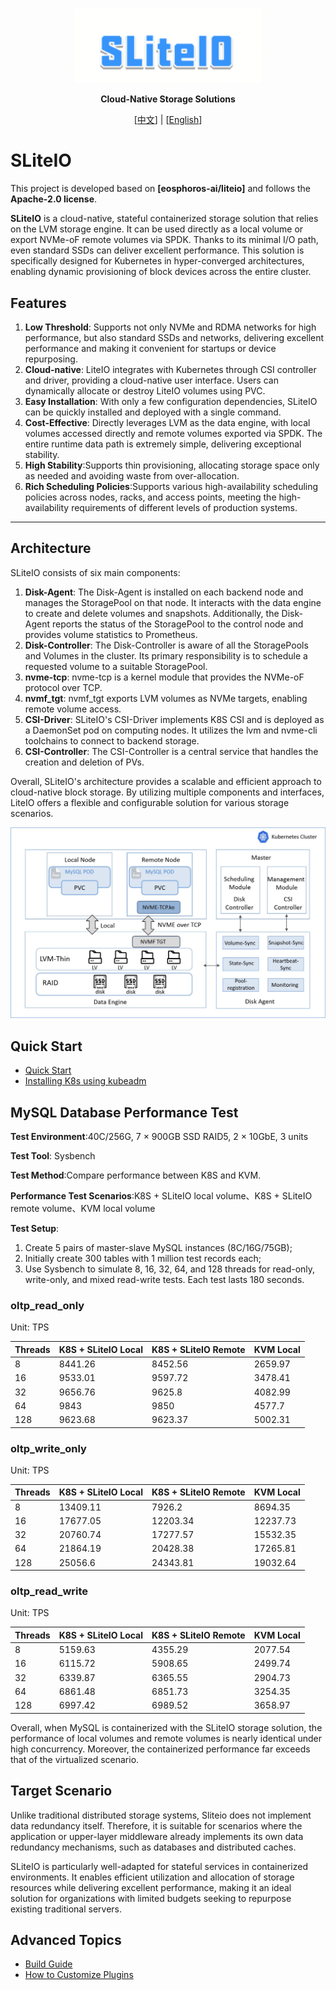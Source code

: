 <p align="center"><img src=doc/image/logo.png alt="logo.png" width="300" /></p>
<p align="center"><b>Cloud-Native Storage Solutions</b></p>
<p align="center">
  [<a href="README.md">中文</a>] | [<a href="README-en.md">English</a>] 
</p>

# SLiteIO 

This project is developed based on **[eosphoros-ai/liteio]** and follows the **Apache-2.0 license**.

**SLiteIO** is a cloud-native, stateful containerized storage solution that relies on the LVM storage engine. It can be used directly as a local volume or export NVMe-oF remote volumes via SPDK. Thanks to its minimal I/O path, even standard SSDs can deliver excellent performance. This solution is specifically designed for Kubernetes in hyper-converged architectures, enabling dynamic provisioning of block devices across the entire cluster.

## Features 

1. **Low Threshold**: Supports not only NVMe and RDMA networks for high performance, but also standard SSDs and networks, delivering excellent performance and making it convenient for startups or device repurposing.
2. **Cloud-native**: LiteIO integrates with Kubernetes through CSI controller and driver, providing a cloud-native user interface. Users can dynamically allocate or destroy LiteIO volumes using PVC.
3. **Easy Installation**: With only a few configuration dependencies, SLiteIO can be quickly installed and deployed with a single command.
4. **Cost-Effective**: Directly leverages LVM as the data engine, with local volumes accessed directly and remote volumes exported via SPDK. The entire runtime data path is extremely simple, delivering exceptional stability.
5. **High Stability**:Supports thin provisioning, allocating storage space only as needed and avoiding waste from over-allocation.
6. **Rich Scheduling Policies**:Supports various high-availability scheduling policies across nodes, racks, and access points, meeting the high-availability requirements of different levels of production systems.

---

## Architecture

SLiteIO consists of six main components:

1. **Disk-Agent**: The Disk-Agent is installed on each backend node and manages the StoragePool on that node. It interacts with the data engine to create and delete volumes and snapshots. Additionally, the Disk-Agent reports the status of the StoragePool to the control node and provides volume statistics to Prometheus.
2. **Disk-Controller**: The Disk-Controller is aware of all the StoragePools and Volumes in the cluster. Its primary responsibility is to schedule a requested volume to a suitable StoragePool.
3. **nvme-tcp**: nvme-tcp is a kernel module that provides the NVMe-oF protocol over TCP.
4. **nvmf_tgt**: nvmf_tgt exports LVM volumes as NVMe targets, enabling remote volume access.
5. **CSI-Driver**: SLiteIO's CSI-Driver implements K8S CSI and is deployed as a DaemonSet pod on computing nodes. It utilizes the lvm and nvme-cli toolchains to connect to backend storage.
6. **CSI-Controller**: The CSI-Controller is a central service that handles the creation and deletion of PVs.

Overall, SLiteIO's architecture provides a scalable and efficient approach to cloud-native block storage. By utilizing multiple components and interfaces, LiteIO offers a flexible and configurable solution for various storage scenarios.

![](doc/image/architecture-en.jpg)


## Quick Start

- [Quick Start](doc/en/install.md)
- [Installing K8s using kubeadm](doc/en/kubeadm-install.md)


## MySQL Database Performance Test

**Test Environment**:40C/256G, 7 × 900GB SSD RAID5, 2 × 10GbE, 3 units

**Test Tool**: Sysbench

**Test Method**:Compare performance between K8S and KVM.

**Performance Test Scenarios**:K8S + SLiteIO local volume、K8S + SLiteIO remote volume、KVM local volume

**Test Setup**:
1. Create 5 pairs of master-slave MySQL instances (8C/16G/75GB);
2. Initially create 300 tables with 1 million test records each;
3. Use Sysbench to simulate 8, 16, 32, 64, and 128 threads for read-only, write-only, and mixed read-write tests. Each test lasts 180 seconds.


### oltp_read_only   

Unit: TPS

|    Threads  |  K8S + SLiteIO Local | K8S + SLiteIO Remote | KVM Local |
|-------------|-------------|----------|----------|
| 8   | 8441.26       | 8452.56   | 2659.97  |
| 16  | 9533.01       | 9597.72   | 3478.41  |
| 32  | 9656.76       | 9625.8    | 4082.99  |
| 64  | 9843          | 9850      | 4577.7   |
| 128 | 9623.68       | 9623.37   | 5002.31  |

### oltp_write_only

Unit: TPS

|    Threads  |  K8S + SLiteIO Local | K8S + SLiteIO Remote | KVM Local |
|-------------|-------------|----------|----------|
| 8   | 13409.11     | 7926.2   | 8694.35  |
| 16  | 17677.05     | 12203.34 | 12237.73 |
| 32  | 20760.74     | 17277.57 | 15532.35 |
| 64  | 21864.19     | 20428.38 | 17265.81 |
| 128 | 25056.6      | 24343.81 | 19032.64 |

### oltp_read_write

Unit: TPS

|    Threads  |  K8S + SLiteIO Local | K8S + SLiteIO Remote | KVM Local |
|-------------|-------------|----------|----------|
| 8   | 5159.63     | 4355.29  | 2077.54|
| 16  | 6115.72     | 5908.65  | 2499.74|
| 32  | 6339.87     | 6365.55  | 2904.73|
| 64  | 6861.48     | 6851.73  | 3254.35|
| 128 | 6997.42     | 6989.52  | 3658.97|

Overall, when MySQL is containerized with the SLiteIO storage solution, the performance of local volumes and remote volumes is nearly identical under high concurrency. Moreover, the containerized performance far exceeds that of the virtualized scenario.


## Target Scenario

Unlike traditional distributed storage systems, Sliteio does not implement data redundancy itself. Therefore, it is suitable for scenarios where the application or upper-layer middleware already implements its own data redundancy mechanisms, such as databases and distributed caches. 

SLiteIO is particularly well-adapted for stateful services in containerized environments. It enables efficient utilization and allocation of storage resources while delivering excellent performance, making it an ideal solution for organizations with limited budgets seeking to repurpose existing traditional servers.

## Advanced Topics

- [Build Guide](doc/en/build.md)
- [How to Customize Plugins](doc/en/plugins.md)


